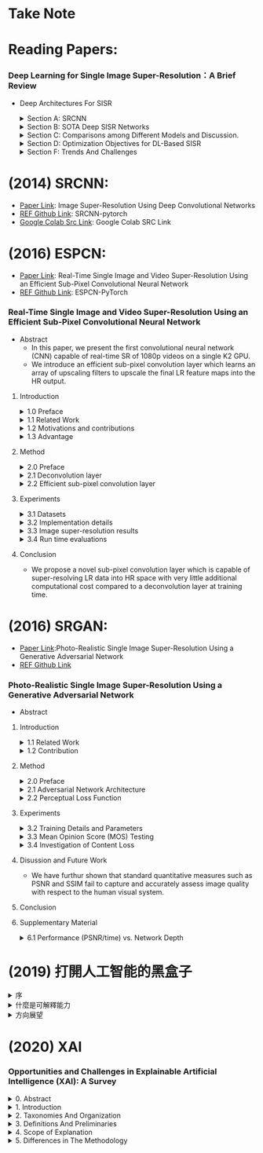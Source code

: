 # Take Note

# Reading Papers:
### Deep Learning for Single Image Super-Resolution：A Brief Review
* Deep Architectures For SISR
    <details>
    <summary> Section A: SRCNN </summary>

    * A three-layer CNN.
    * The filter size of each layer are [`64 x 1 x 9 x 9`, `32 x 64 x 5 x 5`, `1 x 32 x 5 x 5`]
    * The functions of these three nonlinear transformations are `(1) Patch extraction, (2) Nonlinear mapping, (3) Reconstuction`.
    * The loss function：mean square error (MSE).
    * We argue that its acclaim is owing to the CNN's strong capability of learning valid representations from big data in an end-to-end manner.
    </details>
    <details>
    <summary> Section B: SOTA Deep SISR Networks </summary>

    * Learning Effective Upsampling with CNN 
        * FSRCNN is the first work to use normal deconvolution layer to reconstruct HR images from LR feature maps.
        * ESPCN
            * Efficient Subpixel Convolution Layer
            * Rather than increasing resolution by explicitly enlarging feature maps as the deconvolution layer does, ESPCN extends the channels of the output features for storing the extra points to increase resolution and then rearranges these points to obtain the HR output through a specific mapping criterion.
        
    * The Deeper, The Better
        * VDSR is the first very deep model used in SISR.
            * The second contribution is the residual learning.
        * DRCN
            * To overcome the difficulties of training a deep recursive CNN, a multisupervised strategy is applied, and the result can be regarded as the fusion of 16 intermediate results.
        * SRResNet
            * It composed of 16 residual units (a residual unit consists of two nonlinear convolutions with residual learning.)
        * DRRN
        * DRCN
            * Then, to accommodate parameter reduction, each block shares the same parameters and is reused recursively.
        * EDSR
            * Remove the usage of BN.
            * Increases the number of output features of each layer on a large scale.
        * MDSR
            * Achieve the multiscale architecture.
        * SRDenseNet

    * Combining Properties of the SISR process with the Design of the CNN Frame
        * Combining sparse coding with deep NN
        * Learning to ensemble by NN
        * Deep architectures with progressive methodology
            * DEGREE
            * LapSRN: Generate SR of different scales progressively.
            * PixelSR: 
                * Leverage conditional autoregresive models to generate SR pixel-by-pixel.
                * First applies conditional PixelCNN to SISR.
        * Deep architectures with backprojection
        * Usage of additional information from LR
            * DEGREE: takes the edge map of LR as another input.
            * SFT-GAN: extra semantic information of LR for better perceptual quality.
        * Reconstruction-based frameworks based on priors offered by deep NN
            * IRCNN: they first trained a series of CNN-based denoisers with different noise levels and took backprojection as the reconstruction part.
        * Deep architectures with internal examples
            * ZSSR: 
                * the first literature combining deep architectures with interal-example learning.
                * However, this approach will increase runtime immensely.
    </details>
    <details>
    <summary> Section C: Comparisons among Different Models and Discussion. </summary>
    
    * PSNR/SSIM for measuring reconstruction quality
    * Number of parameters of NN for measuring storage efficiency (Params)
    * Number of composite multiply-accumulate operations for measuring computational efficiency (Mult&Adds)
    * MAYBE use ESPCN because the parameters is much smaller than others and its Mult&Adds is also smaller.
    * MAYBE use SRGAN because it's GAN-based.
    </details>
    <details>
    <summary> Section D: Optimization Objectives for DL-Based SISR </summary>

    * Benchmark of Optimization Objectives for DL-based SISR
        * MSE favors a high PSNR.
    * Objective Functions Based on non-Gaussian Additive Noises
    * Optimizing Forward KLD with Nonparametric Estimation
    
    * Section E: Characters of Different Objective Fucntions
    </details>
    <details>        
    <summary> Section F: Trends And Challenges </summary>
    
    * Lighter Deep Architectures for Efficient SISR.
    * More Effective DL Algorithms for Large-scale SISR and SISR with Unknow Corruption.
    * Theoretical Understanding of Deep Models for SISR.
    * More Rational Assessment Criteria for SISR in Different Applications.
    </details>
# (2014) SRCNN: 
* [Paper Link](https://arxiv.org/abs/1501.00092): Image Super-Resolution Using Deep Convolutional Networks
* [REF Github Link](https://github.com/yjn870/SRCNN-pytorch): SRCNN-pytorch
* [Google Colab Src Link](https://colab.research.google.com/drive/16nYeVokmDM_1cc_bi6z0Zu-MX9MRTbU3#scrollTo=GgR0KL5H2zv8): Google Colab SRC Link
# (2016) ESPCN:
* [Paper Link](https://arxiv.org/abs/1609.05158): Real-Time Single Image and Video Super-Resolution Using an Efficient Sub-Pixel Convolutional Neural Network
* [REF Github Link](https://github.com/Lornatang/ESPCN-PyTorch/blob/a3804d810e1416356c9e2b0bbb1619e39fa858d4/espcn_pytorch/model.py#L18): ESPCN-PyTorch
### Real-Time Single Image and Video Super-Resolution Using an Efficient Sub-Pixel Convolutional Neural Network
* Abstract
    * In this paper, we present the first convolutional neural network (CNN) capable of real-time SR of 1080p videos on a single K2 GPU.
    * We introduce an efficient sub-pixel convolution layer which learns an array of upscaling filters to upscale the final LR feature maps into the HR output.

1. Introduction
    <details>
    <summary> 1.0 Preface </summary>

    * The global SR problem assumes LR data to be a low-pass filtered (blurred), downsampled and nisy version of HR data.
    * It's a highly ill-posed problem, due to the loss of high-frequency information that occurs during the non-invertible low-pass filtering and subsampling operations.
    </details>
    <details>
    <summary> 1.1 Related Work </summary>

    * Sparse coding is an effective mechanism that assumes any natural image can be sparsely represented in a transform domain.
    * This transform domain is usually a dictionary of image atoms, which can be learnt through a training process that tries to discover the correspondence between LR and HR patches.
    </details>
    <details>
    <summary> 1.2 Motivations and contributions </summary>

    * To super-resolve a LR image into HR space, it is necessary to increase the resolution of the LR image to match that of the HR image at some point.
    * In this paper, contrary to previous works, we propose to increase the resolution from LR to HR only at the very end of the network and super-resolbe HR data from LR feature maps.
    </details>
    <details>
    <summary> 1.3 Advantage </summary>

    * For a network with L layers, we learn n_L-1 upscaling filters for the n_L-1 feature maps as opposed to one upscaling filter for the input image.
    * Thus, the network is capable of learning a better and more complex LR to HR mapping compared to a single fixed filter upscaling at the first layer.
    </details>

2. Method
    <details>
    <summary> 2.0 Preface </summary>

    * The downsampling operation is deterministic and known: to produce I^LR from I^HR, we first convolve I^HR using a Gaussian filter - then downsample the image by a factor of r.
    * In general, both I^LR and I^HR can have C color channels, thus they are represented as real-valued tensors of size H x W x C and rH x rW x C, respectively.
    * To solve the SISR problem, the SRCNN recovers from an upscaled and interpolated version of I^LR instead of I^LR.
    * In ESPCN, they avoid upscaling I^LR before feeding it into the network. Instead, they first apply a l layer convolutional neural network directly to the LR image, and then apply a sub-pixel convolution layer that upscaled the LR feature maps to produce I^SR.
    </details>
    <details>
    <summary> 2.1 Deconvolution layer </summary>
    
    * The addition of a deconvolution layer is a popular choice for recovering resolution from max-pooling adn other image down-sample layers.
    * It's trival to show that the bicubic interpolation used in SDRCNN is a psecial case of the decovolution layer.
    </details>
    <details>
    <summary> 2.2 Efficient sub-pixel convolution layer </summary>

    * PS is an periodic shuffling operator that rearranges the elements of a H x W x C * r^2 tensor to a tensor of shape rH x rW x C.
    * Given a training set consisting of HR image examples, we generatethe corresponding LR images, and calculate the pixel-wise mean squared error (MSE) of the reconstructuion as an objective function to train the network.
    </details>

3. Experiments
    <details>
    <summary> 3.1 Datasets </summary>
    
    * For their final models, they use 50,000 randomly selected images from ImageNet for the Training.
    * We only consider the luminance channel in YCbCr colour space in this section because humans are more sensitive to luminance changes.
    </details>
    <details>
    <summary> 3.2 Implementation details </summary>

    * The training stops after no improvement of the cost function is observed after 100 epochs.
    * Initial learning rate is set to 0.01 and final learning rate is set to 0.0001 and updated gradually when the improvement of the cost function is smaller than a threshold miu.The final layer learns 10 times slower.
    </details>
    <details>
    <summary> 3.3 Image super-resolution results </summary>
    
    * It is noticeable that despite each filter is independent in LR space, out independent filters is actually smooth in the HR space after PS.
    * Compared to SRCNN's last layer filters, their final layer filters has complex patterns for different feature maps, it also has much richer and more meaningful representations.
    * Result suggest that tanh function performs better for SISR compared to relu.
    </details>
    <details>
    <summary> 3.4 Run time evaluations </summary>

    * The mean PSNR (dB) of different methods. Benchmarks: Set5, Set14, BSD300, BSD500
    </details>

4. Conclusion
    * We propose a novel sub-pixel convolution layer which is capable of super-resolving LR data into HR space with very little additional computational cost compared to a deconvolution layer at training time.

# (2016) SRGAN:
* [Paper Link](https://arxiv.org/abs/1609.04802):Photo-Realistic Single Image Super-Resolution Using a Generative Adversarial Network
* [REF Github Link](https://github.com/Lornatang/SRGAN-PyTorch)
### Photo-Realistic Single Image Super-Resolution Using a Generative Adversarial Network
* Abstract
1. Introduction
    <details>
    <summary> 1.1 Related Work </summary>

    * How do we recover the finer texture details when we super-resolbe at large upscaling facotrs?
    * The behavior of optimization-based super-resolution methods is principally driven by the choice of the objective function.
    * To our knowledge, it is the first framework capable of inferring photo-realistic natural images for 4x upsacaling factors.
    * We propose a perceptual loss function which consists of an adversarial loss and a content loss.
    * The adversarial loss pushes our solution to the natural image manifold using a discriminator network.
    </details>
    <details>
    <summary> 1.2 Contribution </summary>

    * The ability of MSE (and PSNR) to capture perceptually relevant differences, such as high texture detail, is very limited as they are defined based on pixel-wise image differences.
    * We propse a super-resolution generative adversarial network (SRGAN) for which we employ a deep residual network (ResNet) with skip-connection and diverge from MSE as teh sole optimization target.

    * 1.1 Related work
        * Another powerful design choice that eases the training of deep CNNs is the recently introduced concept of residual blocks and skip-connections.
        * Minimizing MSE encourages finding pixel-wise averages of plausible solutions which are typically overly-smooth and thus have poor perceptual quality.
    * 1.2 Contribution
        * The GAN procedure encourages the reconstructions to move towards regions of the search space with high probability of containing photo-realistic images and thus closer to the natural image manifold.
        * We replace the MSE-based content loss with a loss calculated on feature maps of the VGG network.
    </details>
2. Method
    <details>
    <summary> 2.0 Preface </summary>

    * For an image with C color channels, we describe I^LR by a real-valued tensor of size W x H x C and I^HR, I^SR by rW x rH x C respectively.
    * Our ultimate goal is to train a generating function G that estimates for a given LR input image its corresponding HR counterpart.
    * In this work we will specifically design a perceptual loss I^SR as a weighted combination of several loss components.
    </details>

    <details>
    <summary> 2.1 Adversarial Network Architecture </summary>

    * At the core of our very deep generator network G, which is illustrated in Figure 4 are B residual blocks with identical layout.
    * Specifically, we use two convolutional layers with small 3 x 3 kernels and 64 feature maps followed by batch-normalization layers and ParametricReLU as the activation function.
    * We use LeakyReLU activation (alpha = 0.2) and avoid max-pooling throughout the network.
    * It contains eight convolutional layers with an increasing numnber of 3 x 3 filter kernels, increasing by a factor of 2 from 64 to 512 kerneks as in the VGG network.
    * Strided convolutions are used to reduce the image resolution each time the number of feature is doubled.
    * The resulting 512 feature maps are followed by two dense layers and a final sigmoid activation function to obtain a probability for sample classification.
    </details>
    <details>
    <summary> 2.2 Perceptual Loss Function </summary>

    * The definition of our perceptual loss function I^SR is critical for the performance of out generator network.
    * We design a loss function that assesses a solution with respect to perceptually relevant characteristics.
    * Content Loss:
        * We define the VGG loss based on the ReLU activation layers of the pre-trained 19 layer VGG network.
        * We then define the VGG loss as the euclidean distance between the feature representations of a reconstructed image G(I^LR) and the reference image I^HR.
    * Adversarial loss:
        * This encourages our network to favor solutions that reside on the manifold of natural images.
    </details>
3. Experiments
    <details>
    <summary> 3.2 Training Details and Parameters</summary>

    * We obtained the LR images by downsampling the HR images (BGR, C = 3) using bicubic kernel with downsampling factor r = 4.
    * For each mini-batch we crop 16 random 96 x 96 HR sub images of distinct training images.
    * Note that we can apply the generator model to images of arbitrary size as it is fully convolutional.
    * We scaled the range of the LR input images to [0, 1] and for the HR images to [-1, 1]. The MSE loss was thus calculated on images of intensity range [-1 ,1].
    * The SRResNet networks were trained with a learning rate of 1e-4 and 1e6 update iterations.
    * We employed the trained MSE-based SRResNet network as initialization for the generator when training the actual GAN to avoid undesired local optima.
    * All SRGAN variants were trained with 1e5 update iterations at a learning rate of 1e-4 and another 1e5 iterations at a lower rate of 1e-5.
    * We alternate updates to the generator and discriminator network.
    * Our generator network has 16 identitcal (B = 16) residual blocks.
    * During test time we turn batch-normalization update off to obtain an output that deterministically depends only on the input.
    </details>
    <details>
    <summary> 3.3 Mean Opinion Score (MOS) Testing</summary>

    * The raters rated 12 versions of each image on Set5, Set14 and BSD100: (1) nearest neighbor (NN), bicubic, SRCNN, SelfExSR, DRCN, ESPCN, SRResNet-MSE, SRResNet-VGG22, SRGAN-MSE, SRGAN-VGG22, SRGAN-VGG54, and the original HR image.

    </details>
    <details>
    <summary> 3.4 Investigation of Content Loss</summary>

    * SRGAN-MSE: to investigate the adversarial network with the standard MSE as content loss.
    * SRGAN-VGG22: a loss defined on feature maps representing lower-level features.
    * SRGAN-VGG54: a loss defined on feature maps of higher level features from deeper network layers with more potential to focus on the content of the images. We refer to this network as SRGAN in the following.
    * We observed a trend that using the higher level VGG feature maps yields better texture detail when compared to lower level.
    </details>
4. Disussion and Future Work
    * We have furthur shown that standard quantitative measures such as PSNR and SSIM fail to capture and accurately assess image quality with respect to the human visual system.
5. Conclusion

6. Supplementary Material

    <details>
    <summary> 6.1 Performance (PSNR/time) vs. Network Depth </summary>

    * We observed substantial gains in performance with the additional skip-connection.
    </details>

# (2019) 打開人工智能的黑盒子
<details>
<summary> 序 </summary>

* 知乎 Link: https://zhuanlan.zhihu.com/p/58099941
* XAI: Explainable Artificial Intelligence, AI 3.0
* 在強人工智能出現以前，我們不用擔心如何約束AI，而應聚焦在如何解釋AI做出的每個決定。
* 可靠性、可解釋性、負責任、透明性
</details>
<details>
<summary> 什麼是可解釋能力 </summary>

* 人類需要可解釋能力的另一個原因是機器與人類目標的錯位。有時候人類想要因果關係，但監督式學習給出來的只是相關關係。
* 局部線性可解釋性(LIME)
* 反卷積(Deconvolution)
    * 作者寫下: 最讓人討厭的是卷積帶來的周期性結構，如果能夠去掉這種週期性結構，每張 Feature Map 只給出一個重要特徵，那麼可能會清楚明白的多，也更匹配人類智能的理解能力。
* Saliency Map
* 類積活地圖(Class Activation Map)
    * Class Activation Map 的問題是如果使用底層的 feature map 計算 class activation map, 結果分辨率很高，物體的邊界很清晰，但是包含有很多無關的屬性。而高層的 feature map 計算的 class activation map 提取了對分類最重要的區域，更接局域，但定位精度不高。
    * 一般的CAM只高量一張圖片中對分類起最重要作用的區域，但對於語意分割任務，人類則希望獲得一個物體的整體，比如整隻大象，而不僅僅是大象的鼻子，眼睛和耳朵。
* Mask 的方法
</details>
<details>
<summary> 方向展望 </summary>

* 人類看到一張圖片的時候大腦不僅對圖片中所有物體做了分類，同時還做了像素級別的分割。我們並沒有在 Bounding Box/ Pixel-wise Segmentation 做過監督訓練。如果能夠過半監督學習的方式，比如 Autoencoder, GAN + Classifier 的方法，弱監督學習到如何對一張圖片做出與人類大腦一致的分割，那麼將極大提高其可解釋性，至少是人類可理解的解釋。
</details>

# (2020) XAI
### Opportunities and Challenges in Explainable Artificial Intelligence (XAI): A Survey
<details>
<summary> 0. Abstract </summary>

* Nowadays, deep neural networks are widely used in mission critical systems such as healthcare, self-driving vehicles, and military which have direct impact on human lives.
* Explainable Artificial Intelligence (XAI) is a field of Artificial Intelligence (AI) that promotes a set of tools, techniques, and algorithms that can generate high-quality interpretable, intuitive, human-understandable explanations of AI decisions.
* We then describe the main principles used in XAI research and present the historical timeline for landmark studies in XAI from 2007 to 2020.
</details>
<details>
<summary> 1. Introduction </summary>

* Miller et al. describes that curiosity is one of the primary reason why people ask for explanations to specific decisions. Another reason might be to facilitate better learning - to reiterate model design and generate better results.
</details>

<details>
<summary> 2. Taxonomies And Organization </summary>

* Scope: Where is the XAI method focusing on? Is it on a local instance or trying to understand the model as a whole?
    * Local: Mainly focus on explanation of individual data instances. Generates one explanation map g per data belongs to X.
    * Global: Tries to understand the model as a whole. Generally takes a group of data instances to generate one or more explanation maps.
* Methodology: What is the algorithmic approach? Is it focused on the input data instance or the model parameters?
    * BackProb: Core algorithmic logic is dependent on gradients that are back-propagated from the output prediction layer back to the input layer.
    * Perturbation: Core algorithmic logic is dependent on random or carefully chosen changes to features in the input data instance.
* Usage: How is the XAI method developed? Is it integrated to the model or can be applied to any model in general?
    * Intrinsic: Explainability is baked into the neural network architecture itself and is generally not transferrable to other architectures.
    * Post-Hoc: XAI algorithm is not dependent on the model architecture and can be applied to already trained neural networks.
</details>
<details>
<summary> 3. Definitions And Preliminaries </summary>

* Definition 1: `Interpretability` is a desirable quality or feature of an algorithm which provides enough expressive data to understand how the algorithm works.
* Definition 2: `Interpretation` is a simplified representation of a complex domain, such as outputs generated by a machine learning model, to meaningful concepts which are human-understandable and reasonable.
* Definition 3: `Explanation` is additional meta information, generated by an exteral algorithm or by the machine learning model itself, to describe the feature importance or relevance of an input instance towards a particular output classification.
* Definition 4: `White-box`. For a deep learning model f, if the model parameters theta and the model architecture information are known, the model is considered a white-box.
* Definition 5: `Black-box`. A deep learning model f is considered a black-box if the model parameters and networkd architectures are hidden from the end-user.
* Definition 6: `Transparent`. A deep learning model is considered transparent if it is expressive enough to be human-understandable. Here transparency can be a part of the algorithm itself or using external means such as model decomposition or simulations.
* Definition 7: `Trustability` of deep learning models is a measure of confidence, as humans, as end-users, in the intended working of a given model in dynamic real-world environments.
* Definition 8: `Bias` in deep learning algorithms indicate the disproportinate weight, preduice, favor, or inclination of the learnt model towards subsets of data due to both inherent biases in human data collection and deficiencies in the learning algorithm.
* Definition 9: `Fairness` in deep learning is the quality of a learnt model in providing impartial and just decisions without facoring any populations in the input data distribution.
* Why Is Research on XAI Important?
    1. Trustability
    2. Transparency
    3. Bias and fairness of AI algorithm
</details>
<details>
<summary> 4. Scope of Explanation </summary>
</details>
<details>
<summary> 5. Differences in The Methodology</summary>

</details>